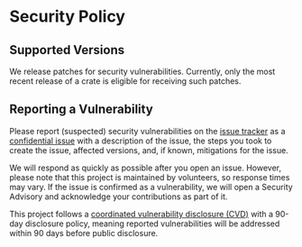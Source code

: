 # Security Policy

## Supported Versions

We release patches for security vulnerabilities.
Currently, only the most recent release of a crate is eligible for receiving such patches.

## Reporting a Vulnerability

Please report (suspected) security vulnerabilities on the [issue tracker] as a [confidential issue] with a description of the issue, the steps you took to create the issue, affected versions, and, if known, mitigations for the issue.

We will respond as quickly as possible after you open an issue.
However, please note that this project is maintained by volunteers, so response times may vary.
If the issue is confirmed as a vulnerability, we will open a Security Advisory and acknowledge your contributions as part of it.

This project follows a [coordinated vulnerability disclosure (CVD)] with a 90-day disclosure policy, meaning reported vulnerabilities will be addressed within 90 days before public disclosure.

[issue tracker]: https://gitlab.archlinux.org/archlinux/alpm/alpm/-/issues/
[confidential issue]: https://docs.gitlab.com/ee/user/project/issues/confidential_issues.html#in-a-new-issue
[coordinated vulnerability disclosure (CVD)]: https://en.wikipedia.org/wiki/Coordinated_vulnerability_disclosure

